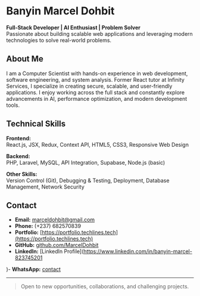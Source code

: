 # Banyin Marcel Dohbit

**Full-Stack Developer | AI Enthusiast | Problem Solver**  
Passionate about building scalable web applications and leveraging modern technologies to solve real-world problems.

## About Me

I am a Computer Scientist with hands-on experience in web development, software engineering, and system analysis. Former React tutor at Infinity Services, I specialize in creating secure, scalable, and user-friendly applications. I enjoy working across the full stack and constantly explore advancements in AI, performance optimization, and modern development tools.

## Technical Skills

**Frontend:**  
React.js, JSX, Redux, Context API, HTML5, CSS3, Responsive Web Design

**Backend:**  
PHP, Laravel, MySQL, API Integration, Supabase, Node.js (basic)

**Other Skills:**  
Version Control (Git), Debugging & Testing, Deployment, Database Management, Network Security

## Contact

- **Email:** [marceldohbit@gmail.com](mailto:marceldohbit@gmail.com)  
- **Phone:** (+237) 682570839  
- **Portfolio:** [https://portfolio.techlines.tech](https://portfolio.techlines.tech)  
- **GitHub:** [github.com/MarcelDohbit](https://github.com/MarcelDohbit)  
- **LinkedIn:** [LinkedIn Profile](https://www.linkedin.com/in/banyin-marcel-823745201

)- **WhatsApp:** [contact](https://wa.me/+237682570839) 

---

> Open to new opportunities, collaborations, and challenging projects.
